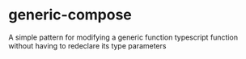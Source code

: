 # generic-compose
A simple pattern for modifying a generic function typescript function without having to redeclare its type parameters
